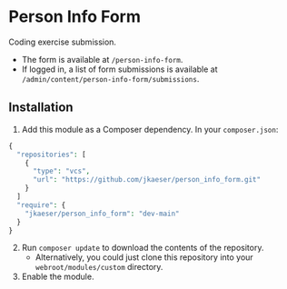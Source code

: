 # Person Info Form

Coding exercise submission.

- The form is available at `/person-info-form`.
- If logged in, a list of form submissions is available at `/admin/content/person-info-form/submissions`.

## Installation

1. Add this module as a Composer dependency. In your `composer.json`:
  ```php
  {
    "repositories": [
      {
        "type": "vcs",
        "url": "https://github.com/jkaeser/person_info_form.git"
      }
    ]
    "require": {
      "jkaeser/person_info_form": "dev-main"
    }
  }
  ```
2. Run `composer update` to download the contents of the repository.
    - Alternatively, you could just clone this repository into your `webroot/modules/custom` directory.
3. Enable the module.
